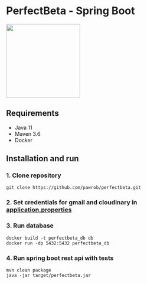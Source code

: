 # PerfectBeta - Spring Boot
<img src="https://i.imgur.com/aKSxfR5.png"  width="200px"/>  


## Requirements

* Java 11
* Maven 3.6
* Docker

## Installation and run

### 1. Clone repository
````
git clone https://github.com/pawrob/perfectbeta.git
````
### 2. Set credentials for gmail and cloudinary in [application.properties](https://github.com/pawrob/perfectbeta/blob/main/src/main/resources/application.properties)
### 3. Run database
````
docker build -t perfectbeta_db db
docker run -dp 5432:5432 perfectbeta_db
````
### 4. Run spring boot rest api with tests

````
mvn clean package
java -jar target/perfectbeta.jar
````

